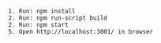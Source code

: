 
    1. Run: npm install
    2. Run: npm run-script build
    2. Run: npm start
    5. Open http://localhost:3001/ in browser 
